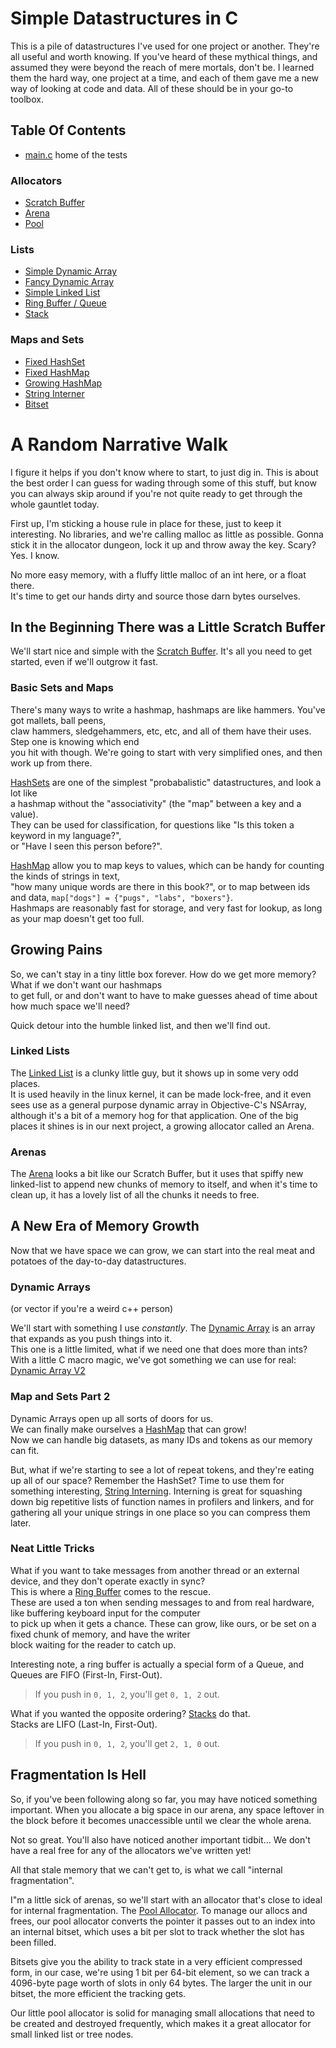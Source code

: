 # Simple Datastructures in C

This is a pile of datastructures I've used for one project or another. They're all useful and worth knowing.
If you've heard of these mythical things, and assumed they were beyond the reach of mere mortals, don't be.
I learned them the hard way, one project at a time, and each of them gave me a new way of looking at code and data.
All of these should be in your go-to toolbox.


## Table Of Contents
- [main.c](main.c) home of the tests

### Allocators
- [Scratch Buffer](allocators/scratch.h)
- [Arena](allocators/arena.h)
- [Pool](allocators/pool.h)

### Lists
- [Simple Dynamic Array](lists/simple_dynarray.h)
- [Fancy Dynamic Array](lists/dynarray.h)
- [Simple Linked List](lists/simple_linked_list.h)
- [Ring Buffer / Queue](lists/ring_buffer.h)
- [Stack](lists/stack.h)

### Maps and Sets
- [Fixed HashSet](maps/fixed_set.h)
- [Fixed HashMap](maps/fixed_map.h)
- [Growing HashMap](maps/growing_map.h)
- [String Interner](maps/intern.h)
- [Bitset](allocators/pool.h)

# A Random Narrative Walk

I figure it helps if you don't know where to start, to just dig in. This is about the
best order I can guess for wading through some of this stuff, but know you can always
skip around if you're not quite ready to get through the whole gauntlet today.

First up, I'm sticking a house rule in place for these, just to keep it interesting.
No libraries, and we're calling malloc as little as possible.
Gonna stick it in the allocator dungeon, lock it up and throw away the key. Scary? Yes. I know. 
 
No more easy memory, with a fluffy little malloc of an int here, or a float there.  
It's time to get our hands dirty and source those darn bytes ourselves.


## In the Beginning There was a Little Scratch Buffer

We'll start nice and simple with the [Scratch Buffer](allocators/scratch.h).
It's all you need to get started, even if we'll outgrow it fast.

### Basic Sets and Maps
There's many ways to write a hashmap, hashmaps are like hammers. You've got mallets, ball peens,  
claw hammers, sledgehammers, etc, etc, and all of them have their uses. Step one is knowing which end  
you hit with though. We're going to start with very simplified ones, and then work up from there.

[HashSets](maps/fixed_set.h) are one of the simplest "probabalistic" datastructures, and look a lot like  
a hashmap without the "associativity" (the "map" between a key and a value).  
They can be used for classification, for questions like "Is this token a keyword in my language?",  
or "Have I seen this person before?".

[HashMap](maps/fixed_map.h) allow you to map keys to values, which can be handy for counting the kinds of strings in text,  
"how many unique words are there in this book?", or to map between ids and data, `map["dogs"] = {"pugs", "labs", "boxers"}`.  
Hashmaps are reasonably fast for storage, and very fast for lookup, as long as your map doesn't get too full.

## Growing Pains
So, we can't stay in a tiny little box forever. How do we get more memory? What if we don't want our hashmaps  
to get full, or and don't want to have to make guesses ahead of time about how much space we'll need?  

Quick detour into the humble linked list, and then we'll find out.

### Linked Lists
The [Linked List](lists/simple_linked_list.h) is a clunky little guy, but it shows up in some very odd places.  
It is used heavily in the linux kernel, it can be made lock-free, and it even sees use as a general purpose dynamic
array in Objective-C's NSArray, although it's a bit of a memory hog for that application.
One of the big places it shines is in our next project, a growing allocator called an Arena.

### Arenas
The [Arena](allocators/arena.h) looks a bit like our Scratch Buffer, but it uses that spiffy new linked-list to append
new chunks of memory to itself, and when it's time to clean up, it has a lovely list of all the chunks it needs to free.


## A New Era of Memory Growth
Now that we have space we can grow, we can start into the real meat and potatoes of the day-to-day datastructures.

### Dynamic Arrays
(or vector if you're a weird c++ person)

We'll start with something I use *constantly*.
The [Dynamic Array](lists/simple_dynarray.h) is an array that expands as you push things into it.  
This one is a little limited, what if we need one that does more than ints?  
With a little C macro magic, we've got something we can use for real: [Dynamic Array V2](lists/dynarray.h)

### Map and Sets Part 2

Dynamic Arrays open up all sorts of doors for us.  
We can finally make ourselves a [HashMap](maps/growing_map.h) that can grow!  
Now we can handle big datasets, as many IDs and tokens as our memory can fit.

But, what if we're starting to see a lot of repeat tokens, and they're eating up all of our space?
Remember the HashSet? Time to use them for something interesting, [String Interning](maps/intern.h).
Interning is great for squashing down big repetitive lists of function names in profilers and linkers, and
for gathering all your unique strings in one place so you can compress them later.

### Neat Little Tricks

What if you want to take messages from another thread or an external device, and they don't operate exactly in sync?  
This is where a [Ring Buffer](lists/ring_buffer.h) comes to the rescue.  
These are used a ton when sending messages to and from real hardware, like buffering keyboard input for the computer  
to pick up when it gets a chance. These can grow, like ours, or be set on a fixed chunk of memory, and have the writer  
block waiting for the reader to catch up.

Interesting note, a ring buffer is actually a special form of a Queue,
and Queues are FIFO (First-In, First-Out).
> If you push in `0, 1, 2`, you'll get `0, 1, 2` out.

What if you wanted the opposite ordering? [Stacks](lists/stack.h) do that.  
Stacks are LIFO (Last-In, First-Out). 
> If you push in `0, 1, 2`, you'll get `2, 1, 0` out.

## Fragmentation Is Hell
So, if you've been following along so far, you may have noticed something important.
When you allocate a big space in our arena, any space leftover in the block before it becomes unaccessible until we clear the whole arena.

Not so great. You'll also have noticed another important tidbit...
We don't have a real free for any of the allocators we've written yet!

All that stale memory that we can't get to, is what we call "internal fragmentation".

I"m a little sick of arenas, so we'll start with an allocator that's close to ideal for internal fragmentation. The [Pool Allocator](allocators/pool.h).
To manage our allocs and frees, our pool allocator converts the pointer it passes out to an index into an internal bitset,
which uses a bit per slot to track whether the slot has been filled.

Bitsets give you the ability to track state in a very efficient compressed form, in our case, we're using 1 bit per 64-bit element,
so we can track a 4096-byte page worth of slots in only 64 bytes. The larger the unit in our bitset, the more efficient the tracking gets.

Our little pool allocator is solid for managing small allocations that need to be created and destroyed frequently,
which makes it a great allocator for small linked list or tree nodes.
